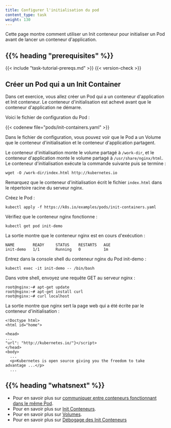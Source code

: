 ```yaml
---
title: Configurer l'initialisation du pod
content_type: task
weight: 130
---
```


<!-- overview -->
Cette page montre comment utiliser un Init conteneur pour initialiser un Pod avant de lancer un conteneur d'application.



## {{% heading "prerequisites" %}}


{{< include "task-tutorial-prereqs.md" >}} {{< version-check >}}



<!-- steps -->

## Créer un Pod qui a un Init Container

Dans cet exercice, vous allez créer un Pod qui a un conteneur d'application et Init conteneur. Le conteneur d'initialisation est achevé avant que le conteneur d'application ne démarre.

Voici le fichier de configuration du Pod :

{{< codenew file="pods/init-containers.yaml" >}}

Dans le fichier de configuration, vous pouvez voir que le Pod a un Volume que le conteneur d'initialisation et le conteneur d'application partagent.

Le conteneur d'initialisation monte le volume partagé à `/work-dir`, et le conteneur d'application monte le volume partagé à `/usr/share/nginx/html`. Le conteneur d'initialisation exécute la commande suivante puis se termine :

    wget -O /work-dir/index.html http://kubernetes.io

Remarquez que le conteneur d'initialisation écrit le fichier `index.html` dans le répertoire racine
du serveur nginx.

Créez le Pod :

    kubectl apply -f https://k8s.io/examples/pods/init-containers.yaml

Vérifiez que le conteneur nginx fonctionne :

    kubectl get pod init-demo

La sortie montre que le conteneur nginx est en cours d'exécution :

    NAME        READY     STATUS    RESTARTS   AGE
    init-demo   1/1       Running   0          1m

Entrez dans la console shell du conteneur nginx du Pod init-demo :

    kubectl exec -it init-demo -- /bin/bash

Dans votre shell, envoyez une requête GET au serveur nginx :

    root@nginx:~# apt-get update
    root@nginx:~# apt-get install curl
    root@nginx:~# curl localhost

La sortie montre que nginx sert la page web qui a été écrite par le conteneur d'initialisation :

    <!Doctype html>
    <html id="home">

    <head>
    ...
    "url": "http://kubernetes.io/"}</script>
    </head>
    <body>
      ...
      <p>Kubernetes is open source giving you the freedom to take advantage ...</p>
      ...



## {{% heading "whatsnext" %}}


* Pour en savoir plus sur
[communiquer entre conteneurs fonctionnant dans le même Pod](/docs/tasks/access-application-cluster/communicate-containers-same-pod-shared-volume/).
* Pour en savoir plus sur [Init Conteneurs](/docs/concepts/workloads/pods/init-containers/).
* Pour en savoir plus sur [Volumes](/docs/concepts/storage/volumes/).
* Pour en savoir plus sur [Débogage des Init Conteneurs](/docs/tasks/debug/debug-application/debug-init-containers/)




